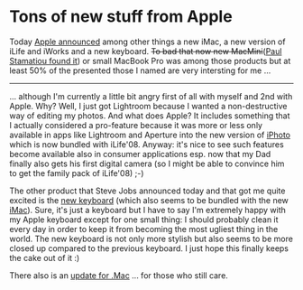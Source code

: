 # Tons of new stuff from Apple

Today [Apple announced](http://www.engadget.com/2007/08/07/live-from-apples-summer-mac-product-press-conference/) among other things a new iMac, a new version of iLife and iWorks and a new keyboard. <s>To bad that now new MacMini</s>([Paul Stamatiou found it](http://paulstamatiou.com/2007/08/07/apple-revamps-imac-mac-mini-ilife/)) or small MacBook Pro was among those products but at least 50% of the presented those I named are very intersting for me ...

-------------------------------

... although I'm currently a little bit angry first of all with myself and 2nd with Apple. Why? Well, I just got Lightroom because I wanted a non-destructive way of editing my photos. And what does Apple? It includes something that I actually considered a pro-feature because it was more or less only available in apps like Lightroom and Aperture into the new version of [iPhoto](http://www.apple.com/ilife/iphoto/#editing) which is now bundled with iLife'08. Anyway: it's nice to see such features become available also in consumer applications esp. now that my Dad finally also gets his first digital camera (so I might be able to convince him to get the family pack of iLife'08) ;-)

The other product that Steve Jobs announced today and that got me quite excited is the [new keyboard](http://www.apple.com/keyboard/) (which also seems to be bundled with the new [iMac](http://www.apple.com/imac/)). Sure, it's just a keyboard but I have to say I'm extremely happy with my Apple keyboard except for one small thing: I should probably clean it every day in order to keep it from becoming the most ugliest thing in the world. The new keyboard is not only more stylish but also seems to be more closed up compared to the previous keyboard. I just hope this finally keeps the cake out of it :)

There also is an [update for .Mac](http://www.engadget.com/2007/08/07/apple-updates-mac/) ... for those who still care.